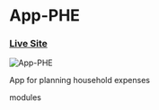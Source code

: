 # App-PHE

### [Live Site](https://jacekmaciejak.github.io/App-PHE/)

![App-PHE](https://i.ibb.co/PhVwJtd/img4.png)

App for planning household expenses

modules

